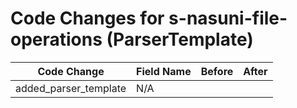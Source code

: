 # Code Changes for s-nasuni-file-operations (ParserTemplate)

| Code Change | Field Name | Before | After |
|-------------|------------|--------|-------|
| added_parser_template | N/A |  |  |